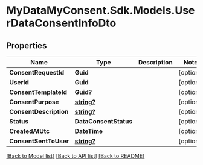 # MyDataMyConsent.Sdk.Models.UserDataConsentInfoDto

## Properties

Name | Type | Description | Notes
------------ | ------------- | ------------- | -------------
**ConsentRequestId** | **Guid** |  | [optional] 
**UserId** | **Guid** |  | [optional] 
**ConsentTemplateId** | **Guid?** |  | [optional] 
**ConsentPurpose** | [**string?**](string?.md) |  | [optional] 
**ConsentDescription** | [**string?**](string?.md) |  | [optional] 
**Status** | **DataConsentStatus** |  | [optional] 
**CreatedAtUtc** | **DateTime** |  | [optional] 
**ConsentSentToUser** | [**string?**](string?.md) |  | [optional] 

[[Back to Model list]](../README.md#documentation-for-models) [[Back to API list]](../README.md#documentation-for-api-endpoints) [[Back to README]](../README.md)

